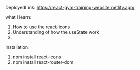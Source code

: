 DeployedLink: https://react-gym-training-website.netlify.app/

what I learn:
1. How to use the react-icons
2. Understanding of how the useState work 
3. 

Installation:
1. npm install react-icons
2. npm install react-router-dom







